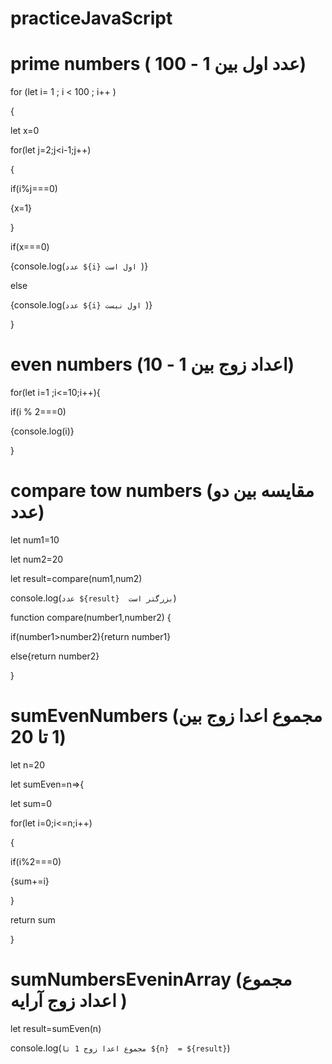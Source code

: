 # practiceJavaScript

# prime numbers (  عدد اول بین 1 - 100)
for (let i= 1 ; i < 100 ; i++ )

{

let x=0

for(let j=2;j<i-1;j++)

{

if(i%j===0)

{x=1}

}

if(x===0)

{console.log(`عدد ${i} اول است `)}

else

{console.log(`عدد ${i} اول نیست `)}

}




# even numbers (اعداد زوج بین 1 - 10)
for(let i=1 ;i<=10;i++){

if(i % 2===0)

{console.log(i)}

}


# compare tow numbers (مقایسه بین دو عدد)

let num1=10

let num2=20


let result=compare(num1,num2)

console.log(`عدد ${result}  بزرگتر است`)


function compare(number1,number2)
{

if(number1>number2){return number1}

else{return number2}

}



# sumEvenNumbers (مجموع اعدا زوج بین 1 تا 20)
let n=20


let sumEven=n=>{

let sum=0

for(let i=0;i<=n;i++)

{

if(i%2===0)

{sum+=i}

}

return sum

}





# sumNumbersEveninArray (مجموع اعداد  زوج  آرایه )
<!DOCTYPE html>
<html>
<head>
<style>

</style>
</head>
<body>

<script>
let numbers=[1,12,8,2,31,19]
let result=sumNumbersEveninArray(numbers)
console.log(`مجموع اعداد زوج آرایه  ${result} است `)

function sumNumbersEveninArray(temp)
{
let sum=0
 for (let i=0;i<temp.length;i++)
 {
           if(temp[i]%2===0)
           {
           sum=sum+temp[i]
        
           }
 }
return sum
}








</script>
</body>
</html>





let result=sumEven(n)

console.log(`مجموع اعدا زوج 1 تا ${n}  = ${result}`)



